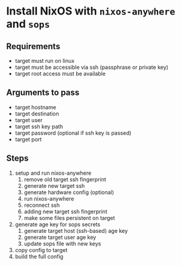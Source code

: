 # Install NixOS with `nixos-anywhere` and `sops`

## Requirements

- target must run on linux
- target must be accessible via ssh (passphrase or private key)
- target root access must be available

## Arguments to pass

- target hostname
- target destination
- target user
- target ssh key path
- target password (optional if ssh key is passed)
- target port

## Steps

1. setup and run nixos-anywhere
   1. remove old target ssh fingerprint
   2. generate new target ssh
   3. generate hardware config (optional)
   4. run nixos-anywhere
   5. reconnect ssh
   6. adding new target ssh fingerprint
   7. make some files persistent on target
2. generate age key for sops secrets
   1. generate target host (ssh-based) age key
   2. generate target user age key
   3. update sops file with new keys
3. copy config to target
4. build the full config
